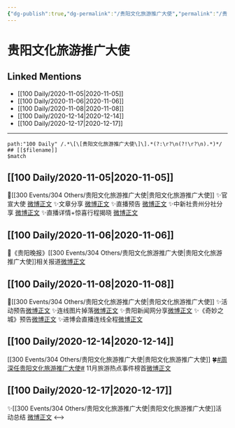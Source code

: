 ```yaml
---
{"dg-publish":true,"dg-permalink":"/贵阳文化旅游推广大使","permalink":"/贵阳文化旅游推广大使/","created":"2023-04-08T16:34:44.101+08:00","updated":"2023-04-10T17:16:50.504+08:00"}
---
```


# 贵阳文化旅游推广大使

## Linked Mentions
- [[100 Daily/2020-11-05\|2020-11-05]]
- [[100 Daily/2020-11-06\|2020-11-06]]
- [[100 Daily/2020-11-08\|2020-11-08]]
- [[100 Daily/2020-12-14\|2020-12-14]]
- [[100 Daily/2020-12-17\|2020-12-17]]


---

```expander
path:"100 Daily" /.*\[\[贵阳文化旅游推广大使\]\].*(?:\r?\n(?!\r?\n).*)*/
## [[$filename]]
$match
```
## [[100 Daily/2020-11-05\|2020-11-05]]
💫[[300 Events/304 Others/贵阳文化旅游推广大使\|贵阳文化旅游推广大使]]
✨官宣大使 [微博正文](https://m.weibo.cn/6466290670/4567856182204821)
✨文章分享 [微博正文](https://m.weibo.cn/6466290670/4567892907526986)
✨直播预告 [微博正文](https://m.weibo.cn/6466290670/4567893720959587)
✨中新社贵州分社分享 [微博正文](https://m.weibo.cn/6466290670/4567975540296765)
✨直播详情+惊喜行程揭晓 [微博正文](https://m.weibo.cn/6466290670/4567904220092616)
## [[100 Daily/2020-11-06\|2020-11-06]]
💫《贵阳晚报》[[300 Events/304 Others/贵阳文化旅游推广大使\|贵阳文化旅游推广大使]]相关报道[微博正文](https://m.weibo.cn/6466290670/4568214279295250)
## [[100 Daily/2020-11-08\|2020-11-08]]
💫[[300 Events/304 Others/贵阳文化旅游推广大使\|贵阳文化旅游推广大使]]
✨活动预告[微博正文](https://m.weibo.cn/6466290670/4568934664113315)
✨连线图片掉落[微博正文](https://m.weibo.cn/6466290670/4569115103070569)
✨贵阳新闻网分享[微博正文](https://m.weibo.cn/6466290670/4569121163841467)
✨《奇妙之城》预告[微博正文](https://m.weibo.cn/6466290670/4568992548920399)
✨进博会直播连线全程[微博正文](https://m.weibo.cn/6466290670/4569023515985968)
## [[100 Daily/2020-12-14\|2020-12-14]]
[[300 Events/304 Others/贵阳文化旅游推广大使\|贵阳文化旅游推广大使]]
🍀[#周深任贵阳文化旅游推广大使#](https://s.weibo.com/weibo?q=%23%E5%91%A8%E6%B7%B1%E4%BB%BB%E8%B4%B5%E9%98%B3%E6%96%87%E5%8C%96%E6%97%85%E6%B8%B8%E6%8E%A8%E5%B9%BF%E5%A4%A7%E4%BD%BF%23) 11月旅游热点事件榜首[微博正文](https://m.weibo.cn/6466290670/4582132562010450)
## [[100 Daily/2020-12-17\|2020-12-17]]
✨[[300 Events/304 Others/贵阳文化旅游推广大使\|贵阳文化旅游推广大使]]活动总结 [微博正文](https://weibo.com/6466290670/JyUSoeKST)
<-->